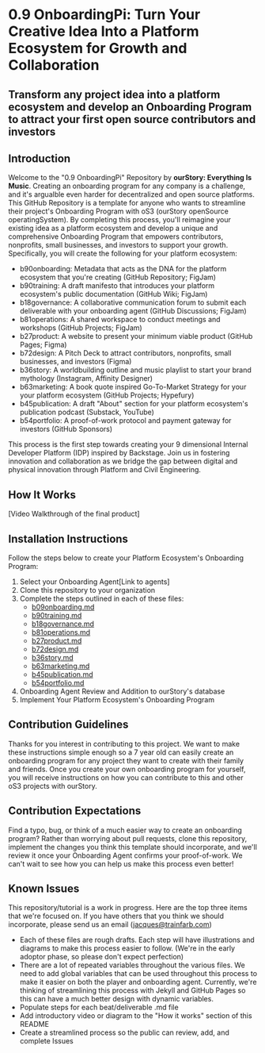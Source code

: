# 0.9 OnboardingPi: Turn Your Creative Idea Into a Platform Ecosystem for Growth and Collaboration

## Transform any project idea into a platform ecosystem and develop an Onboarding Program to attract your first open source contributors and investors

## Introduction

Welcome to the "0.9 OnboardingPi" Repository by **ourStory: Everything Is Music**. Creating an onboarding program for any company is a challenge, and it's argualble even harder for decentralized and open source platforms. This GitHub Repository is a template for anyone who wants to streamline their project's Onboarding Program with oS3 (ourStory openSource operatingSystem). By completing this process, you'll reimagine your existing idea as a platform ecosystem and develop a unique and comprehensive Onboarding Program that empowers contributors, nonprofits, small businesses, and investors to support your growth. Specifically, you will create the following for your platform ecosystem:

* b90onboarding: Metadata that acts as the DNA for the platform ecosystem that you're creating (GitHub Repository; FigJam)
* b90training: A draft manifesto that introduces your platform ecosystem's public documentation (GitHub Wiki; FigJam)
* b18governance: A collaborative communication forum to submit each deliverable with your onboarding agent (GitHub Discussions; FigJam)
* b81operations: A shared workspace to conduct meetings and workshops (GitHub Projects; FigJam)
* b27product: A website to present your minimum viable product (GitHub Pages; Figma)
* b72design: A Pitch Deck to attract contributors, nonprofits, small businesses, and investors (Figma)
* b36story: A worldbuilding outline and music playlist to start your brand mythology (Instagram, Affinity Designer)
* b63marketing: A book quote inspired Go-To-Market Strategy for your your platform ecosystem (GitHub Projects; Hypefury)
* b45publication: A draft "About" section for your platform ecosystem's publication podcast (Substack, YouTube)
* b54portfolio: A proof-of-work protocol and payment gateway for investors (GitHub Sponsors)

This process is the first step towards creating your 9 dimensional Internal Developer Platform (IDP) inspired by Backstage. Join us in fostering innovation and collaboration as we bridge the gap between digital and physical innovation through Platform and Civil Engineering.

## How It Works
[Video Walkthrough of the final product]

## Installation Instructions
Follow the steps below to create your Platform Ecosystem's Onboarding Program:
1. Select your Onboarding Agent[Link to agents]
2. Clone this repository to your organization
3. Complete the steps outlined in each of these files:
    - [b09onboarding.md](b09onboarding.md)
    - [b90training.md](b90training.md)
    - [b18governance.md](b18governance.md)
    - [b81operations.md](b81operations.md)
    - [b27product.md](b27product.md)
    - [b72design.md](b72design.md)
    - [b36story.md](b36story.md)
    - [b63marketing.md](b63marketing.md)
    - [b45publication.md](b45publication.md)
    - [b54portfolio.md](b54portfolio.md)
4. Onboarding Agent Review and Addition to ourStory's database
5. Implement Your Platform Ecosystem's Onboarding Program 

## Contribution Guidelines
Thanks for you interest in contributing to this project. We want to make these instructions simple enough so a 7 year old can easily create an onboarding program for any project they want to create with their family and friends. Once you create your own onboarding program for yourself, you will receive instructions on how you can contribute to this and other oS3 projects with ourStory.

## Contribution Expectations
Find a typo, bug, or think of a much easier way to create an onboarding program? Rather than worrying about pull requests, clone this repository, implement the changes you think this template should incorporate, and we'll review it once your Onboarding Agent confirms your proof-of-work. We can't wait to see how you can help us make this process even better!

## Known Issues
This repository/tutorial is a work in progress. Here are the top three items that we're focused on. If you have others that you think we should incorporate, please send us an email (jacques@trainfarb.com)
- Each of these files are rough drafts. Each step will have illustrations and diagrams to make this process easier to follow. (We're in the early adoptor phase, so please don't expect perfection)
- There are a lot of repeated variables throughout the various files. We need to add global variables that can be used throughout this process to make it easier on both the player and onboarding agent. Currently, we're thinking of streamlining this process with Jekyll and GitHub Pages so this can have a much better design with dynamic variables.
- Populate steps for each beat/deliverable .md file
- Add introductory video or diagram to the "How it works" section of this README
- Create a streamlined process so the public can review, add, and complete Issues
